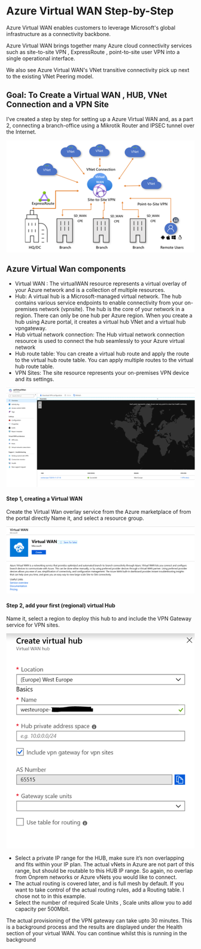# Azure Virtual WAN Step-by-Step

Azure Virtual WAN enables customers to leverage Microsoft's global infrastructure as a connectivity backbone. 

Azure Virtual WAN brings together many Azure cloud connectivity services such as site-to-site VPN , ExpressRoute , point-to-site user VPN into a single operational interface. 

We also see Azure Virtual WAN's VNet transitive connectivity pick up next to the existing VNet Peering model.


## Goal: To Create a Virtual WAN , HUB, VNet Connection and a VPN Site

I’ve created a step by step for setting up a Azure Virtual WAN and, as a part 2, connecting a branch-office using a Mikrotik Router and IPSEC tunnel over the Internet.

![Screenshot](https://raw.githubusercontent.com/verboompj/Networking/master/Pictures/0.png)

## Azure Virtual Wan components
* Virtual WAN : The virtualWAN resource represents a virtual overlay of your Azure network and is a collection of multiple resources. 
* Hub: A virtual hub is a Microsoft-managed virtual network. The hub contains various service endpoints to enable connectivity from your on-premises network (vpnsite). The hub is the core of your network in a region. There can only be one hub per Azure region. When you create a hub using Azure portal, it creates a virtual hub VNet and a virtual hub vpngateway.
* Hub virtual network connection: The Hub virtual network connection resource is used to connect the hub seamlessly to your Azure virtual network
* Hub route table: You can create a virtual hub route and apply the route to the virtual hub route table. You can apply multiple routes to the virtual hub route table. 
* VPN Sites: The site resource represents your on-premises VPN device and its settings. 




![Screenshot](https://raw.githubusercontent.com/verboompj/Networking/master/Pictures/1.png)



#### Step 1, creating a Virtual WAN

Create the Virtual Wan overlay service from the Azure marketplace of from the portal directly
Name it, and select a resource group.

![Screenshot](https://raw.githubusercontent.com/verboompj/Networking/master/Pictures/2.png)




#### Step 2, add your first (regional) virtual Hub 
Name it, select a region to deploy this hub to and include the VPN Gateway service for VPN sites.

![Screenshot](https://raw.githubusercontent.com/verboompj/Networking/master/Pictures/3.png)

* Select a private IP range for the HUB, make sure it’s non overlapping and fits within your IP plan. The actual vNets in Azure are not part of this range, but should be routable to this HUB IP range. So again, no overlap from Onprem networks or Azure vNets you would like to connect. 
* The actual routing is covered later, and is full mesh by default. If you want to take control of the actual routing rules, add a Routing table. I chose not to in this example.
* Select the number of required Scale Units , Scale units allow you to add capacity per 500Mbit.  

The actual provisioning of the VPN gateway can take upto 30 minutes. This is a background process and the results are displayed under the Health section of your virtual WAN. You can continue whilst this is running in the background
